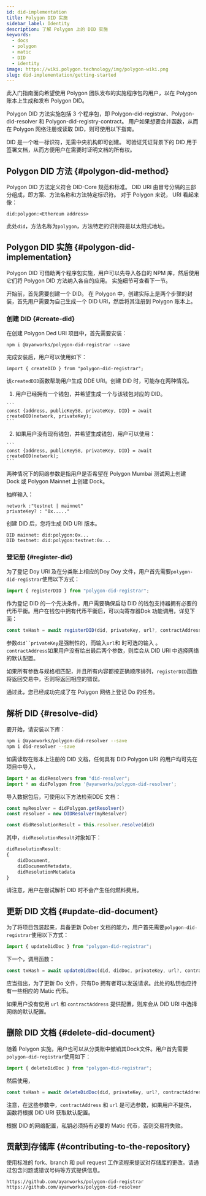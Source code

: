 ```yaml
---
id: did-implementation
title: Polygon DID 实施
sidebar_label: Identity
description: 了解 Polygon 上的 DID 实施
keywords:
  - docs
  - polygon
  - matic
  - DID
  - identity
image: https://wiki.polygon.technology/img/polygon-wiki.png
slug: did-implementation/getting-started
---
```


此入门指南面向希望使用 Polygon 团队发布的实施程序包的用户，以在 Polygon 账本上生成和发布 Polygon DID。

Polygon DID 方法实施包括 3 个程序包，即 Polygon-did-registrar、Polygon-did-resolver 和 Polygon-did-registry-contract。 用户如果想要合并函数，从而在 Polygon 网络注册或读取 DID，则可使用以下指南。

DID 是一个唯一标识符，无需中央机构即可创建。  可验证凭证背景下的 DID 用于签署文档，从而方便用户在需要时证明文档的所有权。

## Polygon DID 方法 {#polygon-did-method}

Polygon DID 方法定义符合 DID-Core 规范和标准。 DID URI 由冒号分隔的三部分组成，即方案、方法名称和方法特定标识符。 对于 Polygon 来说， URI 看起来像：

```
did:polygon:<Ethereum address>
```

此处`did`，方法名称为`polygon`，方法特定的识别符是以太阳式地址。

## Polygon DID 实施 {#polygon-did-implementation}

Polygon DID 可借助两个程序包实施，用户可以先导入各自的 NPM 库，然后使用它们将 Polygon DID 方法纳入各自的应用。 实施细节可查看下一节。

开始前，首先需要创建一个 DID。 在 Polygon 中，创建实际上是两个步骤的封装，首先用户需要为自己生成一个 DID URI，然后将其注册到 Polygon 账本上。

### 创建 DID {#create-did}

在创建 Polygon  Ded URI 项目中，首先需要安装：

```
npm i @ayanworks/polygon-did-registrar --save
```

完成安装后，用户可以使用如下：

```
import { createDID } from "polygon-did-registrar";
```

该`createdDID`函数帮助用户生成 DDE URI。创建 DID 时，可能存在两种情况。

  1. 用户已经拥有一个钱包，并希望生成一个与该钱包对应的 DID。

    ```
    const {address, publicKey58, privateKey, DID} = await createDID(network, privateKey);
    ```

  2. 如果用户没有现有钱包，并希望生成钱包，用户可以使用：

    ```
    const {address, publicKey58, privateKey, DID} = await createDID(network);
    ```

两种情况下的网络参数是指用户是否希望在 Polygon Mumbai 测试网上创建 Dock 或 Polygon  Mainnet 上创建 Dock。

抽样输入：

```
network :"testnet | mainnet"
privateKey? : "0x....."
```

创建 DID 后，您将生成 DID URI 版本。

```
DID mainnet: did:polygon:0x...
DID testnet: did:polygon:testnet:0x...
```

### 登记册 {#register-did}

为了登记 Doy URI 及在分类账上相应的Doy Doy 文件，用户首先需要`polygon-did-registrar`使用以下方式：

```js
import { registerDID } from "polygon-did-registrar";
```

作为登记 DID 的一个先决条件，用户需要确保启动 DID 的钱包支持器拥有必要的代币平衡。用户在钱包中拥有代币平衡后，可以向寄存器Dok 功能调用，详见下面：

```js
const txHash = await registerDID(did, privateKey, url?, contractAddress?);
```

参数`did``privateKey`是强制性的，而输入`url`和  时可选的输入 。`contractAddress`如果用户没有给出最后两个参数，则库会从 DID URI 中选择网络的默认配置。

如果所有参数与规格相匹配，并且所有内容都按正确顺序排列，`registerDID`函数将返回交易中，否则将返回相应的错误。

通过此，您已经成功完成了在 Polygon 网络上登记 Do 的任务。

## 解析 DID {#resolve-did}

要开始，请安装以下库：

```bash
npm i @ayanworks/polygon-did-resolver --save
npm i did-resolver --save
```

如需读取在账本上注册的 DID 文档，任何具有 DID Polygon URI 的用户均可先在项目中导入，

```js
import * as didResolvers from "did-resolver";
import * as didPolygon from '@ayanworks/polygon-did-resolver';
```

导入数据包后，可使用以下方法检索DDE 文档：

```js
const myResolver = didPolygon.getResolver()
const resolver = new DIDResolver(myResolver)

const didResolutionResult = this.resolver.resolve(did)
```

其中，`didResolutionResult`对象如下：

```js
didResolutionResult:
{
    didDocument,
    didDocumentMetadata,
    didResolutionMetadata
}
```

请注意，用户在尝试解析 DID 时不会产生任何燃料费用。

## 更新 DID 文档 {#update-did-document}

为了将项目包装起来，具备更新 Dober 文档的能力，用户首先需要`polygon-did-registrar`使用以下方式：

```js
import { updateDidDoc } from "polygon-did-registrar";
```

下一个，调用函数：

```js
const txHash = await updateDidDoc(did, didDoc, privateKey, url?, contractAddress?);
```

应当指出，为了更新 Do 文件，只有Do 拥有者可以发送请求。此处的私钥也应持有一些相应的 Matic 代币。

如果用户没有使用 `url` 和 `contractAddress` 提供配置，则库会从 DID URI 中选择网络的默认配置。

## 删除 DID 文档 {#delete-did-document}

随着 Polygon 实施，用户也可以从分类账中撤销其Dock文件。用户首先需要`polygon-did-registrar`使用如下：

```js
import { deleteDidDoc } from "polygon-did-registrar";
```

然后使用，

```js
const txHash = await deleteDidDoc(did, privateKey, url?, contractAddress?);
```

注意，在这些参数中，`contractAddress` 和 `url` 是可选参数，如果用户不提供，函数将根据 DID URI 获取默认配置。

根据 DID 的网络配置，私钥必须持有必要的 Matic 代币，否则交易将失败。

## 贡献到存储库 {#contributing-to-the-repository}

使用标准的 fork、branch 和 pull request 工作流程来提议对存储库的更改。请通过包含问题或错误号码等方式提供信息。

```
https://github.com/ayanworks/polygon-did-registrar
https://github.com/ayanworks/polygon-did-resolver
```
